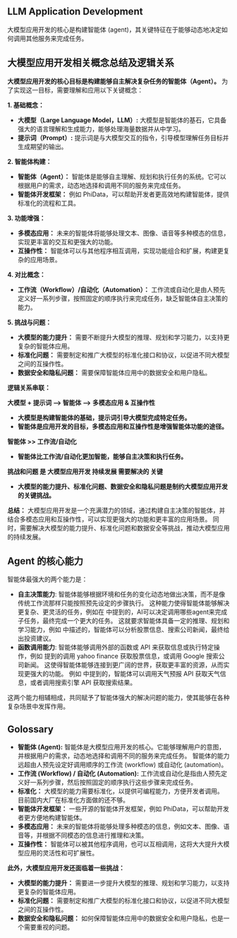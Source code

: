 ## LLM Application Development

大模型应用开发的核心是构建智能体 (agent)，其关键特征在于能够动态地决定如何调用其他服务来完成任务。

## 大模型应用开发相关概念总结及逻辑关系

**大模型应用开发的核心目标是构建能够自主解决复杂任务的智能体（Agent）。**  为了实现这一目标，需要理解和应用以下关键概念：

**1.  基础概念：**

- **大模型（Large Language Model，LLM）:**  大模型是智能体的基石，它具备强大的语言理解和生成能力，能够处理海量数据并从中学习。
- **提示词（Prompt）:**  提示词是与大模型交互的指令，引导模型理解任务目标并生成期望的输出。

**2.  智能体构建：**

- **智能体（Agent）：**  智能体是能够自主理解、规划和执行任务的系统。它可以根据用户的需求，动态地选择和调用不同的服务来完成任务。
- **智能体开发框架：**  例如 PhiData，可以帮助开发者更高效地构建智能体，提供标准化的流程和工具。

**3.  功能增强：**

- **多模态应用：**  未来的智能体将能够处理文本、图像、语音等多种模态的信息，实现更丰富的交互和更强大的功能。
- **互操作性：**  智能体可以与其他程序相互调用，实现功能组合和扩展，构建更复杂的应用场景。

**4.  对比概念：**

- **工作流（Workflow）/自动化（Automation）：**  工作流或自动化是由人预先定义好一系列步骤，按照固定的顺序执行来完成任务，缺乏智能体自主决策的能力。

**5.  挑战与问题：**

- **大模型的能力提升：**  需要不断提升大模型的推理、规划和学习能力，以支持更复杂的智能体应用。
- **标准化问题：**  需要制定和推广大模型的标准化接口和协议，以促进不同大模型之间的互操作性。
- **数据安全和隐私问题：**  需要保障智能体应用中的数据安全和用户隐私。

**逻辑关系串联：**

**大模型 + 提示词  —> 智能体  —>  多模态应用 & 互操作性**

- **大模型是构建智能体的基础，提示词引导大模型完成特定任务。**
- **智能体是应用开发的目标，多模态应用和互操作性是增强智能体功能的途径。**

**智能体 >>  工作流/自动化**

- **智能体比工作流/自动化更加智能，能够自主决策和执行任务。**

**挑战和问题 是 大模型应用开发 持续发展 需要解决的 关键**

- **大模型的能力提升、标准化问题、数据安全和隐私问题是制约大模型应用开发的关键挑战。**

**总结：**  大模型应用开发是一个充满潜力的领域，通过构建自主决策的智能体，并结合多模态应用和互操作性，可以实现更强大的功能和更丰富的应用场景。 同时，需要解决大模型的能力提升、标准化问题和数据安全等挑战，推动大模型应用的持续发展。

## Agent 的核心能力

智能体最强大的两个能力是：

- **自主决策能力**: 智能体能够根据环境和任务的变化动态地做出决策，而不是像传统工作流那样只能按照预先设定的步骤执行。 这种能力使得智能体能够解决更复杂、更灵活的任务，例如在 中提到的，AI可以决定调用哪些agent来完成子任务，最终完成一个更大的任务。 这就要求智能体具备一定的推理、规划和学习能力，例如 中描述的，智能体可以分析股票信息、搜索公司新闻，最终给出投资建议。
- **函数调用能力**: 智能体能够调用外部的函数或 API 来获取信息或执行特定操作，例如 提到的调用 yahoo finance 获取股票信息，或调用 Google 搜索公司新闻。 这使得智能体能够连接到更广阔的世界，获取更丰富的资源，从而实现更强大的功能。 例如 中提到的，智能体可以调用天气预报 API 获取天气信息，或者调用搜索引擎 API 获取搜索结果。

这两个能力相辅相成，共同赋予了智能体强大的解决问题的能力，使其能够在各种复杂场景中发挥作用。

## Golossary

- **智能体 (Agent):**  智能体是大模型应用开发的核心。它能够理解用户的意图，并根据用户的需求，动态地选择和调用不同的服务来完成任务。  智能体的能力远超由人预先设定好调用顺序的工作流 (workflow) 或自动化 (automation)。
- **工作流 (Workflow) / 自动化 (Automation):** 工作流或自动化是指由人预先定义好一系列步骤，然后按照固定的顺序执行这些步骤来完成任务。
- **标准化：** 大模型的能力需要标准化，以提供可编程能力，方便开发者调用。 目前国内大厂在标准化方面做的还不够。
- **智能体开发框架：** 一些开源的智能体开发框架，例如 PhiData，可以帮助开发者更方便地构建智能体。
- **多模态应用：**  未来的智能体将能够处理多种模态的信息，例如文本、图像、语音等，并根据不同模态的信息进行推理和决策。
- **互操作性：**  智能体可以被其他程序调用，也可以互相调用，这将大大提升大模型应用的灵活性和可扩展性。

**此外，大模型应用开发还面临着一些挑战：**

- **大模型的能力提升：**  需要进一步提升大模型的推理、规划和学习能力，以支持更复杂的智能体应用。
- **标准化问题：**  需要制定和推广大模型的标准化接口和协议，以促进不同大模型之间的互操作性。
- **数据安全和隐私问题：**  如何保障智能体应用中的数据安全和用户隐私，也是一个需要重视的问题。
